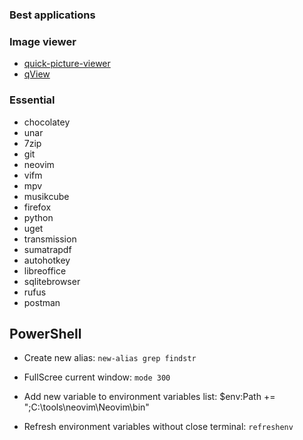 ### Best applications

### Image viewer
- [quick-picture-viewer](www.github.com/ModuleArt/quick-picture-viewer)
- [qView](www.github.com/jurplel/qView)

### Essential
- chocolatey
- unar
- 7zip    
- git
- neovim
- vifm
- mpv
- musikcube
- firefox
- python
- uget
- transmission
- sumatrapdf
- autohotkey
- libreoffice
- sqlitebrowser
- rufus
- postman

## PowerShell
- Create new alias:
`new-alias grep findstr`

- FullScree current window:
`mode 300`

- Add new variable to environment variables list:
$env:Path += ";C:\tools\neovim\Neovim\bin" 

- Refresh environment variables without close terminal:
`refreshenv`
